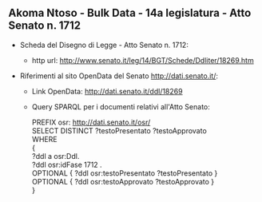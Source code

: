 ## Akoma Ntoso - Bulk Data - 14a legislatura - Atto Senato n. 1712 ##

* Scheda del Disegno di Legge - Atto Senato n. 1712:
	* http url: http://www.senato.it/leg/14/BGT/Schede/Ddliter/18269.htm

* Riferimenti al sito OpenData del Senato http://dati.senato.it/:
	* Link OpenData: http://dati.senato.it/ddl/18269
	* Query SPARQL per i documenti relativi all'Atto Senato:

        PREFIX osr: <http://dati.senato.it/osr/>  
		SELECT DISTINCT ?testoPresentato ?testoApprovato  
		WHERE  
		{  
		    ?ddl a osr:Ddl.  
		    ?ddl osr:idFase 1712 .  
		    OPTIONAL { ?ddl osr:testoPresentato ?testoPresentato }  
		    OPTIONAL { ?ddl osr:testoApprovato ?testoApprovato }  
		}
		
